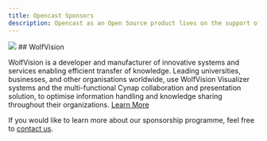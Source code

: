 ```yaml
---
title: Opencast Sponsors
description: Opencast as an Open Source product lives on the support of its community. We’re grateful to every committer, contributor and community member providing feedback. And to our sponsors:
---
```


<img class="feature-image-left" src="http://www.opencast.org/wp-content/uploads/2017/06/Wolfvision-sponsor_gross.jpg">
## WolfVision

WolfVision is a developer and manufacturer of innovative systems and services enabling efficient transfer of knowledge. Leading universities, businesses, and other organisations worldwide, use WolfVision Visualizer systems and the multi-functional Cynap collaboration and presentation solution, to optimise information handling and knowledge sharing throughout their organizations.
[Learn More](https://wolfvision.com/vsolution/index.php/de)

If you would like to learn more about our sponsorship programme, feel free to [contact us](https://wolfvision.com/vsolution/index.php/de).